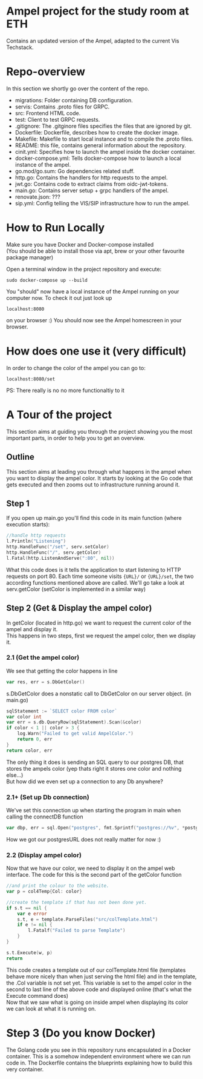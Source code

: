 # Ampel project for the study room at ETH
Contains an updated version of the Ampel, adapted to the current Vis  
Techstack.

# Repo-overview
In this section we shortly go over the content of the repo.
* migrations: Folder containing DB configuration.
* servis: Contains .proto files for GRPC.
* src: Frontend HTML code.
* test: Client to test GRPC requests.
* .gitignore: The .gitginore files specifies the files that are ignored by git.
* Dockerfile: Dockerfile, describes how to create the docker image.
* Makefile: Makefile to start local instance and to compile the .proto files.
* README: this file, contains general information about the repository.
* cinit.yml: Specifies how to launch the ampel inside the docker container.
* docker-compose.yml: Tells docker-compose how to launch a local instance of the ampel.
* go.mod/go.sum: Go dependencies related stuff.
* http.go: Contains the handlers for http requests to the ampel.
* jwt.go: Contains code to extract claims from oidc-jwt-tokens.
* main.go: Contains server setup + grpc handlers of the ampel.
* renovate.json: ???
* sip.yml: Config telling the VIS/SIP infrastructure how to run the ampel.

# How to Run Locally
Make sure you have Docker and Docker-compose installed  
(You should be able to install those via apt, brew or your other favourite package manager)

Open a terminal window in the project repository and execute:
```
sudo docker-compose up --build
```
You "should" now have a local instance of the Ampel running on your computer now.
To check it out just look up 
```
localhost:8080
``` 
on your browser :) You should now see the Ampel homescreen in your browser.

# How does one use it (very difficult)
In order to change the color of the ampel you can go to: 
```
localhost:8080/set
``` 
PS: There really is no no more functionaltiy to it

# A Tour of the project
This section aims at guiding you through the project showing you the most important parts, in order to help you to get an overview.
## Outline
This section aims at leading you through what happens in the ampel when you want to display the ampel color. It starts by looking at the Go code that gets executed and then zooms out to infrastructure running around it.

## Step 1
If you open up main.go you'll find this code in its main function (where execution starts):
```go
//handle http requests
l.Println("Listening")
http.HandleFunc("/set", serv.setColor)
http.HandleFunc("/", serv.getColor)
l.Fatal(http.ListenAndServe(":80", nil))
``` 
What this code does is it tells the application to start listening to HTTP requests on port 80. Each time someone visits ```{URL}/``` or ```{URL}/set```, the two according functions mentioned above are called.
We'll go take a look at serv.getColor (setColor is implemented in a similar way)

## Step 2 (Get & Display the ampel color)
In getColor (located in http.go) we want to request the current color of the ampel and display it.  
This happens in two steps, first we request the ampel color, then we display it.

### 2.1 (Get the ampel color)
We see that getting the color happens in line 
```go
var res, err = s.DbGetColor()
```
s.DbGetColor does a nonstatic call to DbGetColor on our server object. (in main.go) 
```go
sqlStatement := `SELECT color FROM color`
var color int
var err = s.db.QueryRow(sqlStatement).Scan(&color)
if color < 1 || color > 3 {
	log.Warn("Failed to get valid AmpelColor.")
	return 0, err
}
return color, err
```
The only thing it does is sending an SQL query to our postgres DB, that stores the ampels color (yep thats right it stores one color and nothing else...)  
But how did we even set up a connection to any Db anywhere?

### 2.1+ (Set up Db connection)
We've set this connection up when starting the program in main when calling the connectDB function
```go
var dbp, err = sql.Open("postgres", fmt.Sprintf("postgres://%v", *postgresURL))
```
How we got our postgresURL does not really matter for now :)

### 2.2 (Display ampel color)
Now that we have our color, we need to display it on the ampel web interface. The code for this is the second part of the getColor function
```go
//and print the colour to the website.
var p = col4Temp{Col: color}

//create the template if that has not been done yet.
if s.t == nil {
    var e error
    s.t, e = template.ParseFiles("src/colTemplate.html")
    if e != nil {
        l.Fatalf("Failed to parse Template")
    }
}

s.t.Execute(w, p)
return
```
This code creates a template out of our colTemplate.html file (templates behave more nicely than when just serving the html file) and in the template, the .Col variable is not set yet. This variable is set to the ampel color in the second to last line of the above code and displayed online (that's what the Execute command does)  
Now that we saw what is going on inside ampel when displaying its color we can look at what it is running on.


# Step 3 (Do you know Docker)
The Golang code you see in this repository runs encapsulated in a Docker container. This is a somehow independent environment where we can run code in. The Dockerfile contains the blueprints explaining how to build this very container.  
